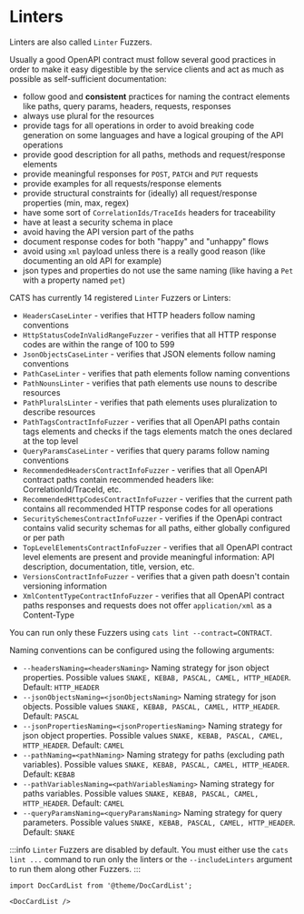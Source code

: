 # Linters

Linters are also called `Linter` Fuzzers.

Usually a good OpenAPI contract must follow several good practices in order to make it easy digestible by the service clients and act as much as possible as self-sufficient documentation:
- follow good and **consistent** practices for naming the contract elements like paths, query params, headers, requests, responses
- always use plural for the resources
- provide tags for all operations in order to avoid breaking code generation on some languages and have a logical grouping of the API operations
- provide good description for all paths, methods and request/response elements
- provide meaningful responses for `POST`, `PATCH` and `PUT` requests
- provide examples for all requests/response elements
- provide structural constraints for (ideally) all request/response properties (min, max, regex)
- have some sort of `CorrelationIds/TraceIds` headers for traceability
- have at least a security schema in place
- avoid having the API version part of the paths
- document response codes for both "happy" and "unhappy" flows
- avoid using `xml` payload unless there is a really good reason (like documenting an old API for example)
- json types and properties do not use the same naming (like having a `Pet` with a property named `pet`)

CATS has currently 14 registered `Linter` Fuzzers or Linters:
- `HeadersCaseLinter` - verifies that HTTP headers follow naming conventions
- `HttpStatusCodeInValidRangeFuzzer` -  verifies that all HTTP response codes are within the range of 100 to 599
- `JsonObjectsCaseLinter` - verifies that JSON elements follow naming conventions
- `PathCaseLinter` - verifies that path elements follow naming conventions
- `PathNounsLinter` - verifies that path elements use nouns to describe resources
- `PathPluralsLinter` - verifies that path elements uses pluralization to describe resources
- `PathTagsContractInfoFuzzer` - verifies that all OpenAPI paths contain tags elements and checks if the tags elements match the ones declared at the top level
- `QueryParamsCaseLinter` - verifies that query params follow naming conventions
- `RecommendedHeadersContractInfoFuzzer` - verifies that all OpenAPI contract paths contain recommended headers like: CorrelationId/TraceId, etc.
- `RecommendedHttpCodesContractInfoFuzzer` - verifies that the current path contains all recommended HTTP response codes for all operations
- `SecuritySchemesContractInfoFuzzer` - verifies if the OpenApi contract contains valid security schemas for all paths, either globally configured or per path
- `TopLevelElementsContractInfoFuzzer` - verifies that all OpenAPI contract level elements are present and provide meaningful information: API description, documentation, title, version, etc.
- `VersionsContractInfoFuzzer` - verifies that a given path doesn't contain versioning information
- `XmlContentTypeContractInfoFuzzer` - verifies that all OpenAPI contract paths responses and requests does not offer `application/xml` as a Content-Type

You can run only these Fuzzers using `cats lint --contract=CONTRACT`.

Naming conventions can be configured using the following arguments:
- `--headersNaming=<headersNaming>` Naming strategy for json object properties. Possible values `SNAKE, KEBAB, PASCAL, CAMEL, HTTP_HEADER`. Default: `HTTP_HEADER`
- `--jsonObjectsNaming=<jsonObjectsNaming>` Naming strategy for json objects. Possible values `SNAKE, KEBAB, PASCAL, CAMEL, HTTP_HEADER`. Default: `PASCAL`
- `--jsonPropertiesNaming=<jsonPropertiesNaming>` Naming strategy for json object properties. Possible values `SNAKE, KEBAB, PASCAL, CAMEL, HTTP_HEADER`. Default: `CAMEL`
- `--pathNaming=<pathNaming>` Naming strategy for paths (excluding path variables). Possible values `SNAKE, KEBAB, PASCAL, CAMEL, HTTP_HEADER`. Default: `KEBAB`
- `--pathVariablesNaming=<pathVariablesNaming>` Naming strategy for paths variables. Possible values `SNAKE, KEBAB, PASCAL, CAMEL, HTTP_HEADER`. Default: `CAMEL`
- `--queryParamsNaming=<queryParamsNaming>` Naming strategy for query parameters. Possible values `SNAKE, KEBAB, PASCAL, CAMEL, HTTP_HEADER`. Default: `SNAKE`


:::info
`Linter` Fuzzers are disabled by default. You must either use the `cats lint ...` command to run only the linters or
the `--includeLinters` argument to run them along other Fuzzers.
:::

```mdx-code-block
import DocCardList from '@theme/DocCardList';

<DocCardList />
```